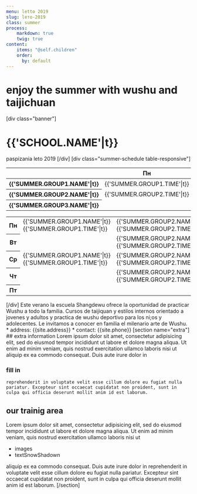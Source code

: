 ```yaml
---
menu: letto 2019
slug: lето-2019
class: summer
process:
    markdown: true
    twig: true
content:
    items: "@self.children"
    order:
      by: default
---
```

# enjoy the summer with wushu and taijichuan
[div class="banner"]
# {{'SCHOOL.NAME'|t}}
 paspizania leto 2019
[/div]
[div class="summer-schedule table-responsive"]
  <div class="desktop">
      <table class="table table-hover">
        <thead>
          <th class="empty"><div class="empty"> </div></th> <th>Пн</th> <th>Вт</th> <th>Ср</th> <th>Чт</th> <th>Пт</th>
        </thead>
        <tbody>
          <tr class="summer-group-1">
            <th>
              <div class="name">{{'SUMMER.GROUP1.NAME'|t}}</div>
            </th>
            <td>
              <div class="time">{{'SUMMER.GROUP1.TIME'|t}}</div>
            </td>
            <td>
              <div class="empty"> </div>
            </td>
            <td>
              <div class="time">{{'SUMMER.GROUP1.TIME'|t}}</div>
            </td>
            <td>
              <div class="empty"></div>
            </td>
            <td>
              <div class="empty"></div>
            </td>
          </tr>
          <tr class="summer-group-2">
              <th>
                <div class="name">{{'SUMMER.GROUP2.NAME'|t}}</div>
              </th>
              <td>
                <div class="time">{{'SUMMER.GROUP2.TIME'|t}}</div>
              </td>
              <td>
                <div class="empty"></div>
              </td>
              <td>
                <div class="time">{{'SUMMER.GROUP2.TIME'|t}}</div>
              </td>
              <td>
                <div class="empty"> </div>
              </td>
              <td>
                <div class="empty"></div>
              </td>
            </tr>
            <tr class="summer-group-3">
                <th>
                  <div class="name">{{'SUMMER.GROUP3.NAME'|t}}</div>
                </th>
                <td>
                  <div class="empty"> </div>
                </td>
                <td>
                  <div class="time">{{'SUMMER.GROUP3.TIME'|t}}</div>
                </td>
                <td>
                  <div class="empty"> </div>
                </td>
                <td>
                  <div class="time">{{'SUMMER.GROUP3.TIME'|t}}</div>
                </td>
                <td>
                  <div class="empty"></div>
                </td>
              </tr>
        </tbody>
      </table>
  </div>
  <div class="mobile">
      <table class="table table-hover">
        <tr>
          <th>Пн</th>
          <td class="summer-group-1">
              <div class="name">{{'SUMMER.GROUP1.NAME'|t}}</div>
              <div class="time">{{'SUMMER.GROUP1.TIME'|t}}</div>
          </td>
          <td class="summer-group-2">
              <div class="name">{{'SUMMER.GROUP2.NAME'|t}} </div>
              <div class="time">{{'SUMMER.GROUP2.TIME'|t}} </div>
          </td>
        </tr>
        <tr>
          <th>Вт</th>
          <td class="empty"> </td>
          <td class="summer-group-3">
              <div class="name">{{'SUMMER.GROUP2.NAME'|t}}</div>
              <div class="time">{{'SUMMER.GROUP2.TIME'|t}}</div>
          </td>
      </tr>
      <tr>
        <th>Ср</th>
        <td class="summer-group-1">
            <div class="name">{{'SUMMER.GROUP1.NAME'|t}}</div>
            <div class="time">{{'SUMMER.GROUP1.TIME'|t}}</div>
       </td>
        <td class="summer-group-2">
            <div class="name">{{'SUMMER.GROUP2.NAME'|t}} </div>
            <div class="time">{{'SUMMER.GROUP2.TIME'|t}} </div>
        </td>
      </tr>
      <tr>
        <th>Чт</th>
        <td class="empty"></td>
        <td class="summer-group-3">
          <div class="name">
            {{'SUMMER.GROUP2.NAME'|t}}
          </div>
          <div class="time">
            {{'SUMMER.GROUP2.TIME'|t}}
          </div>
      </td>
    </tr>
    <tr>
      <th>Пт</th>
      <td class="empty"></td>
      <td class="empty"></td>
    </tr>
  </table>
  </div>
[/div]
Este verano la escuela Shangdewu ofrece la oportunidad de practicar Wushu a todo la familia.
Cursos de taijiquan y estilos internos orientado a jovenes y adultos y practica de wushu deportivo para los ni;os y adolecentes. Le invitamos a conocer en familia el milenario arte de Wushu.
* address: {{site.address}}
* contact: {{site.phone}}
[section name="extra"]
  ## extra information
    Lorem ipsum dolor sit amet, consectetur adipisicing elit, sed do eiusmod tempor incididunt ut labore et dolore magna aliqua. Ut enim ad minim veniam, quis nostrud exercitation ullamco laboris nisi ut aliquip ex ea commodo consequat. Duis aute irure dolor in

  ### fill in
    reprehenderit in voluptate velit esse cillum dolore eu fugiat nulla pariatur. Excepteur sint occaecat cupidatat non proident, sunt in culpa qui officia deserunt mollit anim id est laborum.
  ## our trainig area
  Lorem ipsum dolor sit amet, consectetur adipisicing elit, sed do eiusmod tempor incididunt ut labore et dolore magna aliqua. Ut enim ad minim veniam, quis nostrud exercitation ullamco laboris nisi ut
   * images
   * textSnowShadown


  aliquip ex ea commodo consequat. Duis aute irure dolor in reprehenderit in voluptate velit esse cillum dolore eu fugiat nulla pariatur. Excepteur sint occaecat cupidatat non proident, sunt in culpa qui officia deserunt mollit anim id est laborum.
  [/section]
